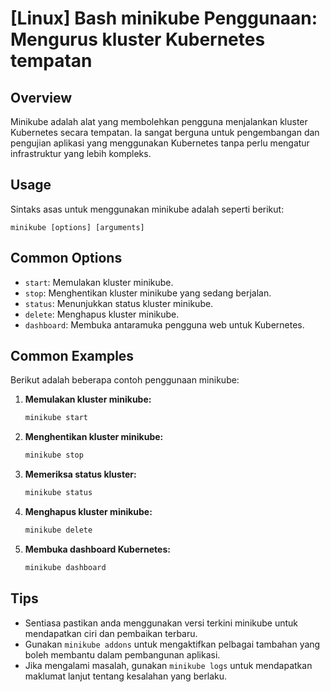 # [Linux] Bash minikube Penggunaan: Mengurus kluster Kubernetes tempatan

## Overview
Minikube adalah alat yang membolehkan pengguna menjalankan kluster Kubernetes secara tempatan. Ia sangat berguna untuk pengembangan dan pengujian aplikasi yang menggunakan Kubernetes tanpa perlu mengatur infrastruktur yang lebih kompleks.

## Usage
Sintaks asas untuk menggunakan minikube adalah seperti berikut:

```
minikube [options] [arguments]
```

## Common Options
- `start`: Memulakan kluster minikube.
- `stop`: Menghentikan kluster minikube yang sedang berjalan.
- `status`: Menunjukkan status kluster minikube.
- `delete`: Menghapus kluster minikube.
- `dashboard`: Membuka antaramuka pengguna web untuk Kubernetes.

## Common Examples
Berikut adalah beberapa contoh penggunaan minikube:

1. **Memulakan kluster minikube:**
   ```bash
   minikube start
   ```

2. **Menghentikan kluster minikube:**
   ```bash
   minikube stop
   ```

3. **Memeriksa status kluster:**
   ```bash
   minikube status
   ```

4. **Menghapus kluster minikube:**
   ```bash
   minikube delete
   ```

5. **Membuka dashboard Kubernetes:**
   ```bash
   minikube dashboard
   ```

## Tips
- Sentiasa pastikan anda menggunakan versi terkini minikube untuk mendapatkan ciri dan pembaikan terbaru.
- Gunakan `minikube addons` untuk mengaktifkan pelbagai tambahan yang boleh membantu dalam pembangunan aplikasi.
- Jika mengalami masalah, gunakan `minikube logs` untuk mendapatkan maklumat lanjut tentang kesalahan yang berlaku.